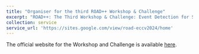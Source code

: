 ```yaml
---
title: "Organiser for the third ROAD++ Workshop & Challenge"
excerpt: "ROAD++: The Third Workshop & Challenge: Event Detection for Situation Awareness in Autonomous Driving, hosted by ECCV 2024."
collection: service
service_url: 'https://sites.google.com/view/road-eccv2024/home'
---
```


The official website for the Workshop and Challenge is available [here](https://sites.google.com/view/road-eccv2024/home). 

